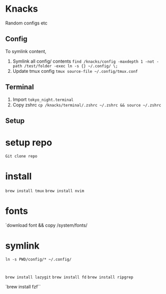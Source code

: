 # Knacks

Random configs etc

## Config

To symlink content,

1. Symlink all config/ contents `find /knacks/config -maxdepth 1 -not -path /test/folder -exec ln -s {} ~/.config/ \;`
2. Update tmux config `tmux source-file ~/.config/tmux.conf`

## Terminal

1. Import `tokyo_night.terminal`
2. Copy zshrc `cp /knacks/terminal/.zshrc ~/.zshrc && source ~/.zshrc`

## Setup

# setup repo

`Git clone repo`

# install

`brew install tmux`
`brew install nvim`

# fonts

`download font && copy /system/fonts/

# symlink

`ln -s PWD/config/* ~/.config/`

#

`brew install lazygit`
`brew install fd`
`brew install ripgrep`

`brew install fzf``
